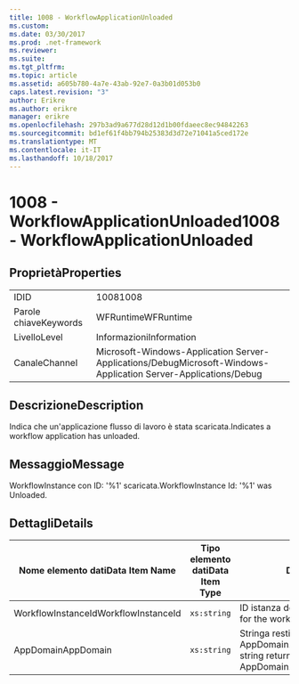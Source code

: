 ```yaml
---
title: 1008 - WorkflowApplicationUnloaded
ms.custom: 
ms.date: 03/30/2017
ms.prod: .net-framework
ms.reviewer: 
ms.suite: 
ms.tgt_pltfrm: 
ms.topic: article
ms.assetid: a605b780-4a7e-43ab-92e7-0a3b01d053b0
caps.latest.revision: "3"
author: Erikre
ms.author: erikre
manager: erikre
ms.openlocfilehash: 297b3ad9a677d28d12d1b00fdaeec8ec94842263
ms.sourcegitcommit: bd1ef61f4bb794b25383d3d72e71041a5ced172e
ms.translationtype: MT
ms.contentlocale: it-IT
ms.lasthandoff: 10/18/2017
---
```

# <a name="1008---workflowapplicationunloaded"></a><span data-ttu-id="6bf28-102">1008 - WorkflowApplicationUnloaded</span><span class="sxs-lookup"><span data-stu-id="6bf28-102">1008 - WorkflowApplicationUnloaded</span></span>
## <a name="properties"></a><span data-ttu-id="6bf28-103">Proprietà</span><span class="sxs-lookup"><span data-stu-id="6bf28-103">Properties</span></span>  
  
|||  
|-|-|  
|<span data-ttu-id="6bf28-104">ID</span><span class="sxs-lookup"><span data-stu-id="6bf28-104">ID</span></span>|<span data-ttu-id="6bf28-105">1008</span><span class="sxs-lookup"><span data-stu-id="6bf28-105">1008</span></span>|  
|<span data-ttu-id="6bf28-106">Parole chiave</span><span class="sxs-lookup"><span data-stu-id="6bf28-106">Keywords</span></span>|<span data-ttu-id="6bf28-107">WFRuntime</span><span class="sxs-lookup"><span data-stu-id="6bf28-107">WFRuntime</span></span>|  
|<span data-ttu-id="6bf28-108">Livello</span><span class="sxs-lookup"><span data-stu-id="6bf28-108">Level</span></span>|<span data-ttu-id="6bf28-109">Informazioni</span><span class="sxs-lookup"><span data-stu-id="6bf28-109">Information</span></span>|  
|<span data-ttu-id="6bf28-110">Canale</span><span class="sxs-lookup"><span data-stu-id="6bf28-110">Channel</span></span>|<span data-ttu-id="6bf28-111">Microsoft-Windows-Application Server-Applications/Debug</span><span class="sxs-lookup"><span data-stu-id="6bf28-111">Microsoft-Windows-Application Server-Applications/Debug</span></span>|  
  
## <a name="description"></a><span data-ttu-id="6bf28-112">Descrizione</span><span class="sxs-lookup"><span data-stu-id="6bf28-112">Description</span></span>  
 <span data-ttu-id="6bf28-113">Indica che un'applicazione flusso di lavoro è stata scaricata.</span><span class="sxs-lookup"><span data-stu-id="6bf28-113">Indicates a workflow application has unloaded.</span></span>  
  
## <a name="message"></a><span data-ttu-id="6bf28-114">Messaggio</span><span class="sxs-lookup"><span data-stu-id="6bf28-114">Message</span></span>  
 <span data-ttu-id="6bf28-115">WorkflowInstance con ID: '%1' scaricata.</span><span class="sxs-lookup"><span data-stu-id="6bf28-115">WorkflowInstance Id: '%1' was Unloaded.</span></span>  
  
## <a name="details"></a><span data-ttu-id="6bf28-116">Dettagli</span><span class="sxs-lookup"><span data-stu-id="6bf28-116">Details</span></span>  
  
|<span data-ttu-id="6bf28-117">Nome elemento dati</span><span class="sxs-lookup"><span data-stu-id="6bf28-117">Data Item Name</span></span>|<span data-ttu-id="6bf28-118">Tipo elemento dati</span><span class="sxs-lookup"><span data-stu-id="6bf28-118">Data Item Type</span></span>|<span data-ttu-id="6bf28-119">Descrizione</span><span class="sxs-lookup"><span data-stu-id="6bf28-119">Description</span></span>|  
|--------------------|--------------------|-----------------|  
|<span data-ttu-id="6bf28-120">WorkflowInstanceId</span><span class="sxs-lookup"><span data-stu-id="6bf28-120">WorkflowInstanceId</span></span>|`xs:string`|<span data-ttu-id="6bf28-121">ID istanza del flusso di lavoro.</span><span class="sxs-lookup"><span data-stu-id="6bf28-121">The instance id for the workflow</span></span>|  
|<span data-ttu-id="6bf28-122">AppDomain</span><span class="sxs-lookup"><span data-stu-id="6bf28-122">AppDomain</span></span>|`xs:string`|<span data-ttu-id="6bf28-123">Stringa restituita da AppDomain.CurrentDomain.FriendlyName.</span><span class="sxs-lookup"><span data-stu-id="6bf28-123">The string returned by AppDomain.CurrentDomain.FriendlyName.</span></span>|
